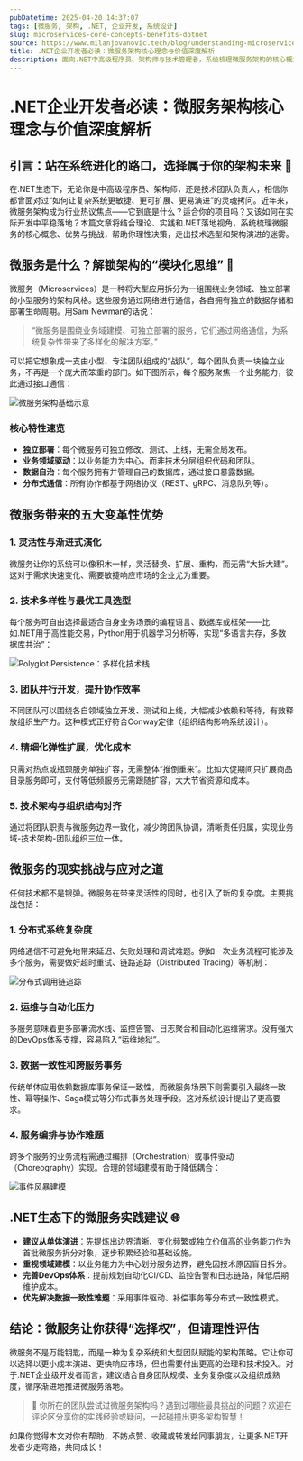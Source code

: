 ```yaml
---
pubDatetime: 2025-04-20 14:37:07
tags: [微服务, 架构, .NET, 企业开发, 系统设计]
slug: microservices-core-concepts-benefits-dotnet
source: https://www.milanjovanovic.tech/blog/understanding-microservices-core-concepts-and-benefits
title: .NET企业开发者必读：微服务架构核心理念与价值深度解析
description: 面向.NET中高级程序员、架构师与技术管理者，系统梳理微服务架构的核心概念、关键特性与实际落地挑战，助力企业级系统高效演进与技术团队能力提升。
---
```


# .NET企业开发者必读：微服务架构核心理念与价值深度解析

## 引言：站在系统进化的路口，选择属于你的架构未来 🚀

在.NET生态下，无论你是中高级程序员、架构师，还是技术团队负责人，相信你都曾面对过“如何让复杂系统更敏捷、更可扩展、更易演进”的灵魂拷问。近年来，微服务架构成为行业热议焦点——它到底是什么？适合你的项目吗？又该如何在实际开发中平稳落地？本篇文章将结合理论、实践和.NET落地视角，系统梳理微服务的核心概念、优势与挑战，帮助你理性决策，走出技术选型和架构演进的迷雾。

## 微服务是什么？解锁架构的“模块化思维” 🧩

微服务（Microservices）是一种将大型应用拆分为一组围绕业务领域、独立部署的小型服务的架构风格。这些服务通过网络进行通信，各自拥有独立的数据存储和部署生命周期。用Sam Newman的话说：

> “微服务是围绕业务域建模、可独立部署的服务，它们通过网络通信，为系统复杂性带来了多样化的解决方案。”

可以把它想象成一支由小型、专注团队组成的“战队”，每个团队负责一块独立业务，不再是一个庞大而笨重的部门。如下图所示，每个服务聚焦一个业务能力，彼此通过接口通信：

![微服务架构基础示意](https://www.milanjovanovic.tech/blogs/mnw_138/microservices_architecture.png?imwidth=3840)

### 核心特性速览

- **独立部署**：每个微服务可独立修改、测试、上线，无需全局发布。
- **业务领域驱动**：以业务能力为中心，而非技术分层组织代码和团队。
- **数据自治**：每个服务拥有并管理自己的数据库，通过接口暴露数据。
- **分布式通信**：所有协作都基于网络协议（REST、gRPC、消息队列等）。

## 微服务带来的五大变革性优势

### 1. 灵活性与渐进式演化

微服务让你的系统可以像积木一样，灵活替换、扩展、重构，而无需“大拆大建”。这对于需求快速变化、需要敏捷响应市场的企业尤为重要。

### 2. 技术多样性与最优工具选型

每个服务可自由选择最适合自身业务场景的编程语言、数据库或框架——比如.NET用于高性能交易，Python用于机器学习分析等，实现“多语言共存，多数据库共治”：

![Polyglot Persistence：多样化技术栈](https://www.milanjovanovic.tech/blogs/mnw_138/polyglot_persistence.png?imwidth=640)

### 3. 团队并行开发，提升协作效率

不同团队可以围绕各自领域独立开发、测试和上线，大幅减少依赖和等待，有效释放组织生产力。这种模式正好符合Conway定律（组织结构影响系统设计）。

### 4. 精细化弹性扩展，优化成本

只需对热点或瓶颈服务单独扩容，无需整体“推倒重来”。比如大促期间只扩展商品目录服务即可，支付等低频服务无需跟随扩容，大大节省资源和成本。

### 5. 技术架构与组织结构对齐

通过将团队职责与微服务边界一致化，减少跨团队协调，清晰责任归属，实现业务域-技术架构-团队组织三位一体。

## 微服务的现实挑战与应对之道

任何技术都不是银弹。微服务在带来灵活性的同时，也引入了新的复杂度。主要挑战包括：

### 1. 分布式系统复杂度

网络通信不可避免地带来延迟、失败处理和调试难题。例如一次业务流程可能涉及多个服务，需要做好超时重试、链路追踪（Distributed Tracing）等机制：

![分布式调用链追踪](https://www.milanjovanovic.tech/blogs/mnw_138/distributed_trace.png?imwidth=3840)

### 2. 运维与自动化压力

多服务意味着更多部署流水线、监控告警、日志聚合和自动化运维需求。没有强大的DevOps体系支撑，容易陷入“运维地狱”。

### 3. 数据一致性和跨服务事务

传统单体应用依赖数据库事务保证一致性，而微服务场景下则需要引入最终一致性、幂等操作、Saga模式等分布式事务处理手段。这对系统设计提出了更高要求。

### 4. 服务编排与协作难题

跨多个服务的业务流程需通过编排（Orchestration）或事件驱动（Choreography）实现。合理的领域建模有助于降低耦合：

![事件风暴建模](https://www.milanjovanovic.tech/blogs/mnw_138/event_storming.png?imwidth=3840)

## .NET生态下的微服务实践建议 🌐

- **建议从单体演进**：先提炼出边界清晰、变化频繁或独立价值高的业务能力作为首批微服务拆分对象，逐步积累经验和基础设施。
- **重视领域建模**：以业务能力为中心划分服务边界，避免因技术原因盲目拆分。
- **完善DevOps体系**：提前规划自动化CI/CD、监控告警和日志链路，降低后期维护成本。
- **优先解决数据一致性难题**：采用事件驱动、补偿事务等分布式一致性模式。

## 结论：微服务让你获得“选择权”，但请理性评估

微服务不是万能钥匙，而是一种为复杂系统和大型团队赋能的架构策略。它让你可以选择以更小成本演进、更快响应市场，但也需要付出更高的治理和技术投入。对于.NET企业级开发者而言，建议结合自身团队规模、业务复杂度以及组织成熟度，循序渐进地推进微服务落地。

> 📝 你所在的团队尝试过微服务架构吗？遇到过哪些最具挑战的问题？欢迎在评论区分享你的实践经验或疑问，一起碰撞出更多架构智慧！

如果你觉得本文对你有帮助，不妨点赞、收藏或转发给同事朋友，让更多.NET开发者少走弯路，共同成长！
